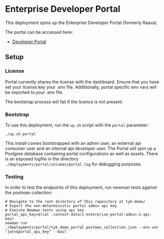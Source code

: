 # Enterprise Developer Portal

This deployment spins up the Enterprise Developer Portal (formerly Raava).

The portal can be accessed here:
- [Developer Portal](http://localhost:3100)


## Setup

### License
Portal currently shares the license with the dashboard. Ensure that you have set your license key your .env file. Additionally, portal specific env vars will be exported to your .env file. 

The bootstrap process will fail if the licence is not present.

### Bootstrap

To use this deployment, run the `up.sh` script with the `portal` parameter:

```
./up.sh portal
```

This install comes bootstrapped with an admin user, an external api consumer user and an internal api developer user. 
The Portal will spin up a Postgres database containing portal configurations as well as assets. 
There is an exposed logfile in the directory `./deployments/portal/volumes/portal.log` for debugging purposes.

### Testing
In order to test the endpoints of this deployment, run newman tests against the postman collection:
```shell
# Navigate to the root directory of this repository at tyk-demo/
# Export the non-deterministic portal admin api key
# Execute Newman tests using api key
portal_api_key=$(cat .context-data/1-enterprise-portal-admin-1-api-key) 
newman run ./deployments/portal/tyk_demo_portal.postman_collection.json --env-var "jwt=$portal_api_key" --bail
```